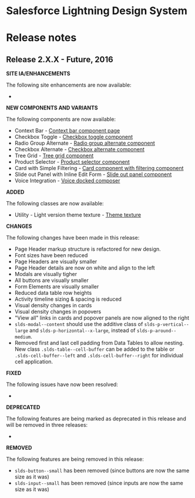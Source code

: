 # Salesforce Lightning Design System
# Release notes

## Release 2.X.X - Future, 2016

**SITE IA/ENHANCEMENTS**

The following site enhancements are now available:

-

**NEW COMPONENTS AND VARIANTS**

The following components are now available:

- Context Bar - [Context bar component page](/components/context-bar/)
- Checkbox Toggle - [Checkbox toggle component](/components/forms/#checkbox-toggle)
- Radio Group Alternate - [Radio group alternate component](/components/forms/#radio-group-alternate)
- Checkbox Alternate - [Checkbox alternate component](/components/forms/#checkbox-alternate)
- Tree Grid - [Tree grid component](/components/trees/#grid)
- Product Selector - [Product selector component](/components/product-selector/)
- Card with Simple Filtering - [Card component with filtering component](/components/cards/#with-filtering)
- Slide out Panel with Inline Edit Form - [Slide out panel component](/components/panels/#slide-out)
- Voice Integration - [Voice docked composer](/components/docked-composer/#voice)

**ADDED**

The following classes are now available:

- Utility - Light version theme texture - [Theme texture](/components/utilities/themes/#color)

**CHANGES**

The following changes have been made in this release:

- Page Header markup structure is refactored for new design.
- Font sizes have been reduced
- Page Headers are visually smaller
- Page Header details are now on white and align to the left
- Modals are visually tigher
- All buttons are visually smaller
- Form Elements are visually smaller
- Reduced data table row heights
- Activity timeline sizing & spacing is reduced
- Visual density changes in cards
- Visual density changes in popovers
- "View all" links in cards and popover panels are now aligned to the right
- `slds-modal--content` should use the additive class of `slds-p-vertical--large` and `slds-p-horizontal--x-large`, instead of `slds-p-around--medium`.
- Removed first and last cell padding from Data Tables to allow nesting. New
  class `.slds-table--cell-buffer` can be added to the table or `.slds-cell-buffer--left` and `.slds-cell-buffer--right` for individual cell application.

**FIXED**

The following issues have now been resolved:

-

**DEPRECATED**

The following features are being marked as deprecated in this release and will be removed in three releases:

-

**REMOVED**

The following features are being removed in this release:

- `slds-button--small` has been removed (since buttons are now the same size as
  it was)
- `slds-input--small` has been removed (since inputs are now the same size as it
  was)
